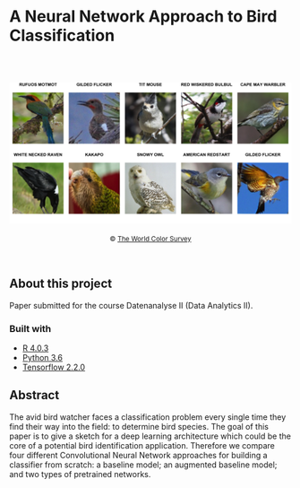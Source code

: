 # A Neural Network Approach to Bird Classification

<!-- PROJECT LOGO -->
<br>
<br>
<p align="center">
<img src="src/img/bird_ex.png" width="700">  
<p align="center"><small> &#169 <a href="https://www.kaggle.com/gpiosenka/100-bird-species">The World Color Survey</a> </small></center></p>
</p>
<br>

## About this project
Paper submitted for the course Datenanalyse II (Data Analytics II).

### Built with

* [R 4.0.3](https://www.r-project.org/)
* [Python 3.6](https://www.python.org/)
* [Tensorflow 2.2.0](https://www.tensorflow.org/)

## Abstract

The avid bird watcher faces a classification problem every single time they find their way into the field: to determine bird species. The goal of this paper is to give a sketch for a deep learning architecture which could be the core of a potential bird identification application. Therefore we compare four different Convolutional Neural Network approaches for building a classifier from scratch: a baseline model; an augmented baseline model; and two types of pretrained networks. 
